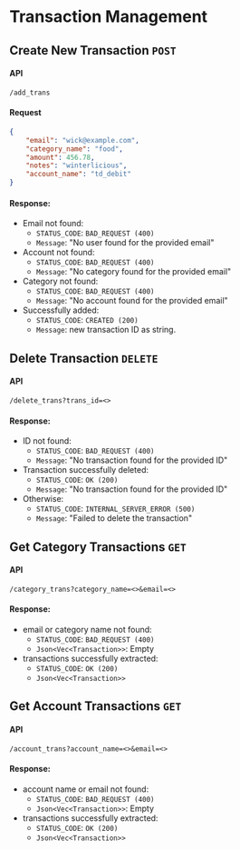 # Transaction Management

## Create New Transaction `POST`
#### API
```
/add_trans
```
#### Request
```json
{
    "email": "wick@example.com",
    "category_name": "food",
    "amount": 456.78,
    "notes": "winterlicious",
    "account_name": "td_debit"
}
```
#### Response:
- Email not found:
    - `STATUS_CODE`: `BAD_REQUEST (400)`
    - `Message`: "No user found for the provided email"
- Account not found:
    - `STATUS_CODE`: `BAD_REQUEST (400)`
    - `Message`: "No category found for the provided email"
- Category not found:
    - `STATUS_CODE`: `BAD_REQUEST (400)`
    - `Message`: "No account found for the provided email"
- Successfully added:
    - `STATUS_CODE`: `CREATED (200)`
    - `Message`: new transaction ID as string.

## Delete Transaction `DELETE`
#### API
```
/delete_trans?trans_id=<>
```
#### Response:
- ID not found:
    - `STATUS_CODE`: `BAD_REQUEST (400)`
    - `Message`: "No transaction found for the provided ID"
- Transaction successfully deleted:
    - `STATUS_CODE`: `OK (200)`
    - `Message`: "No transaction found for the provided ID"
- Otherwise:
    - `STATUS_CODE`: `INTERNAL_SERVER_ERROR (500)`
    - `Message`: "Failed to delete the transaction"

## Get Category Transactions `GET`
#### API
```
/category_trans?category_name=<>&email=<>
```
#### Response:
- email or category name not found:
    - `STATUS_CODE`: `BAD_REQUEST (400)`
    - `Json<Vec<Transaction>>`: Empty
- transactions successfully extracted:
    - `STATUS_CODE`: `OK (200)`
    - `Json<Vec<Transaction>>`

## Get Account Transactions `GET`
#### API
```
/account_trans?account_name=<>&email=<>
```
#### Response:
- account name or email not found:
    - `STATUS_CODE`: `BAD_REQUEST (400)`
    - `Json<Vec<Transaction>>`: Empty
- transactions successfully extracted:
    - `STATUS_CODE`: `OK (200)`
    - `Json<Vec<Transaction>>`